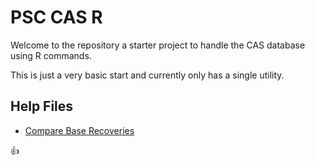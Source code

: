 # PSC CAS R

Welcome to the repository a starter project to handle the CAS database using R commands.

This is just a very basic start and currently only has a single utility.

## Help Files

* [Compare Base Recoveries](/help/compare-base-recoveries.md)


:+1: